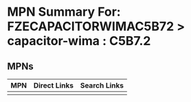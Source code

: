 



# MPN Summary For: FZECAPACITORWIMAC5B72 > capacitor-wima : C5B7.2

## MPNs
  

|MPN|Direct Links|Search Links|
| :--- | :--- | :--- |
||||
